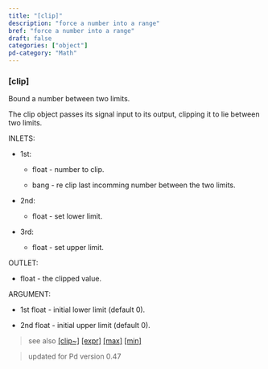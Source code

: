 ```yaml
---
title: "[clip]"
description: "force a number into a range"
bref: "force a number into a range"
draft: false
categories: ["object"]
pd-category: "Math"
---
```


### [clip]

Bound a number between two limits.

The clip object passes its signal input to its output,  clipping it to lie between two limits.

INLETS:

- 1st:

  - float - number to clip.

  - bang - re clip last incomming number between the two limits.

- 2nd:

  - float - set lower limit.

- 3rd:

  - float - set upper limit.

OUTLET:

- float - the clipped value.

ARGUMENT:

- 1st float - initial lower limit (default 0).

- 2nd float - initial upper limit (default 0).

> see also [[clip~]](../clip~) [[expr]](../expr-family) [[max]](../max) [[min]](../min)

> updated for Pd version 0.47
 
